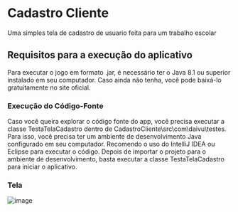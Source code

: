 # Cadastro Cliente
Uma simples tela de cadastro de usuario feita para um trabalho escolar

## Requisitos para a execução do aplicativo

Para executar o jogo em formato .jar, é necessário ter o Java 8.1 ou superior instalado em seu computador. Caso ainda não tenha, você pode baixá-lo gratuitamente no site oficial.

### Execução do Código-Fonte

Caso você queira explorar o código fonte do app, você precisa executar a classe TestaTelaCadastro dentro de CadastroCliente\src\com\daivu\testes. Para isso, você precisa ter um ambiente de desenvolvimento Java configurado em seu computador. Recomendo o uso do IntelliJ IDEA ou Eclipse para executar o código. Depois de importar o projeto para o ambiente de desenvolvimento, basta executar a classe TestaTelaCadastro para iniciar o aplicativo.

### Tela

![image](https://user-images.githubusercontent.com/72055402/235558945-45f5b5da-711d-49e4-82b3-28d180181582.png)
